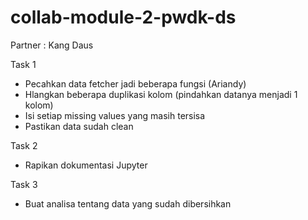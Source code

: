 # collab-module-2-pwdk-ds

Partner : Kang Daus

Task 1
- Pecahkan data fetcher jadi beberapa fungsi (Ariandy)
- Hlangkan beberapa duplikasi kolom (pindahkan datanya menjadi 1 kolom)
- Isi setiap missing values yang masih tersisa
- Pastikan data sudah clean

Task 2
- Rapikan dokumentasi Jupyter

Task 3
- Buat analisa tentang data yang sudah dibersihkan
